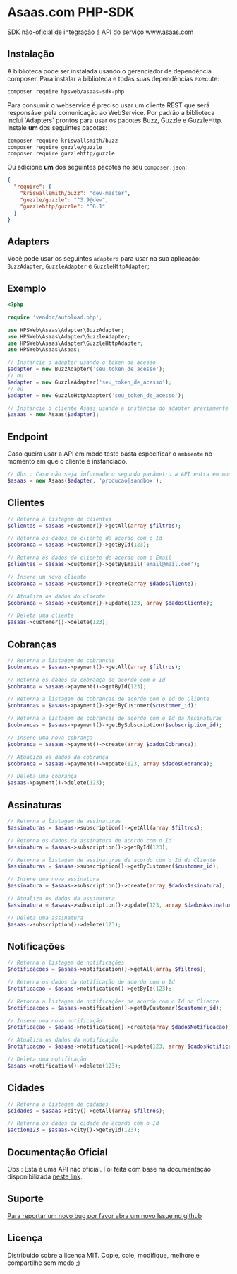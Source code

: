 # Asaas.com PHP-SDK

SDK não-oficial de integração á API do serviço www.asaas.com

## Instalação

A biblioteca pode ser instalada usando o gerenciador de dependência composer. Para instalar a biblioteca e todas suas dependências execute:

```bash
composer require hpsweb/asaas-sdk-php
```

Para consumir o webservice é preciso usar um cliente REST que será responsável pela comunicação ao WebService. Por padrão a biblioteca inclui 'Adapters' prontos para usar os pacotes Buzz, Guzzle e GuzzleHttp. Instale **um** dos seguintes pacotes:

```bash
composer require kriswallsmith/buzz
composer require guzzle/guzzle
composer require guzzlehttp/guzzle
```

Ou adicione **um** dos seguintes pacotes no seu `composer.json`:

```json
{
  "require": {
    "kriswallsmith/buzz": "dev-master",
    "guzzle/guzzle": "^3.9@dev",
    "guzzlehttp/guzzle": "^6.1"
  }
}
```

## Adapters

Você pode usar os seguintes `adapters` para usar na sua aplicação: `BuzzAdapter`, `GuzzleAdapter` e `GuzzleHttpAdapter`;

## Exemplo

```php
<?php

require 'vendor/autoload.php';

use HPSWeb\Asaas\Adapter\BuzzAdapter;
use HPSWeb\Asaas\Adapter\GuzzleAdapter;
use HPSWeb\Asaas\Adapter\GuzzleHttpAdapter;
use HPSWeb\Asaas\Asaas;

// Instancie o adapter usando o token de acesso
$adapter = new BuzzAdapter('seu_token_de_acesso');
// ou
$adapter = new GuzzleAdapter('seu_token_de_acesso');
// ou
$adapter = new GuzzleHttpAdapter('seu_token_de_acesso');

// Instancie o cliente Asaas usando a instância do adapter previamente criada.
$asaas = new Asaas($adapter);
```

## Endpoint

Caso queira usar a API em modo teste basta especificar o `ambiente` no momento em que o cliente é instanciado.

```php
// Obs.: Caso não seja informado o segundo parâmetro a API entra em modo de produção
$asaas = new Asaas($adapter, 'producao|sandbox');
```

## Clientes

```php
// Retorna a listagem de clientes
$clientes = $asaas->customer()->getAll(array $filtros);

// Retorna os dados do cliente de acordo com o Id
$cobranca = $asaas->customer()->getById(123);

// Retorna os dados do cliente de acordo com o Email
$clientes = $asaas->customer()->getByEmail('email@mail.com');

// Insere um novo cliente
$cobranca = $asaas->customer()->create(array $dadosCliente);

// Atualiza os dados do cliente
$cobranca = $asaas->customer()->update(123, array $dadosCliente);

// Deleta uma cliente
$asaas->customer()->delete(123);
```

## Cobranças

```php
// Retorna a listagem de cobranças
$cobrancas = $asaas->payment()->getAll(array $filtros);

// Retorna os dados da cobrança de acordo com o Id
$cobranca = $asaas->payment()->getById(123);

// Retorna a listagem de cobranças de acordo com o Id do Cliente
$cobrancas = $asaas->payment()->getByCustomer($customer_id);

// Retorna a listagem de cobranças de acordo com o Id da Assinaturas
$cobrancas = $asaas->payment()->getBySubscription($subscription_id);

// Insere uma nova cobrança
$cobranca = $asaas->payment()->create(array $dadosCobranca);

// Atualiza os dados da cobrança
$cobranca = $asaas->payment()->update(123, array $dadosCobranca);

// Deleta uma cobrança
$asaas->payment()->delete(123);
```

## Assinaturas

```php
// Retorna a listagem de assinaturas
$assinaturas = $asaas->subscription()->getAll(array $filtros);

// Retorna os dados da assinatura de acordo com o Id
$assinatura = $asaas->subscription()->getById(123);

// Retorna a listagem de assinaturas de acordo com o Id do Cliente
$assinaturas = $asaas->subscription()->getByCustomer($customer_id);

// Insere uma nova assinatura
$assinatura = $asaas->subscription()->create(array $dadosAssinatura);

// Atualiza os dados da assinatura
$assinatura = $asaas->subscription()->update(123, array $dadosAssinatura);

// Deleta uma assinatura
$asaas->subscription()->delete(123);
```

## Notificações

```php
// Retorna a listagem de notificações
$notificacoes = $asaas->notification()->getAll(array $filtros);

// Retorna os dados da notificação de acordo com o Id
$notificacao = $asaas->notification()->getById(123);

// Retorna a listagem de notificações de acordo com o Id do Cliente
$notificacoes = $asaas->notification()->getByCustomer($customer_id);

// Insere uma nova notificação
$notificacao = $asaas->notification()->create(array $dadosNotificacao);

// Atualiza os dados da notificação
$notificacao = $asaas->notification()->update(123, array $dadosNotificacao);

// Deleta uma notificação
$asaas->notification()->delete(123);
```

## Cidades

```php
// Retorna a listagem de cidades
$cidades = $asaas->city()->getAll(array $filtros);

// Retorna os dados da cidade de acordo com o Id
$action123 = $asaas->city()->getById(123);
```

## Documentação Oficial

Obs.: Esta é uma API não oficial. Foi feita com base na documentação disponibilizada [neste link](https://asaasv3.docs.apiary.io/).

## Suporte

[Para reportar um novo bug por favor abra um novo Issue no github](https://github.com/OoHerbethoO/asaas-sdk-php/issues)

## Licença

Distribuido sobre a licença MIT. Copie, cole, modifique, melhore e compartilhe sem medo ;)
